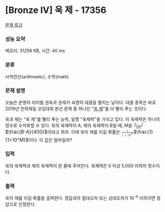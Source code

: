 # [Bronze IV] 욱 제 - 17356 

[문제 링크](https://www.acmicpc.net/problem/17356) 

### 성능 요약

메모리: 31256 KB, 시간: 40 ms

### 분류

사칙연산(arithmetic), 수학(math)

### 문제 설명

<p>오늘은 운명의 라이벌 권욱과 권제가 숙명의 대결을 펼치는 날이다. 대결 종목은 바로 2019년 천하제일 코딩대회 본선 문제 중 하나인 "<a href="https://www.acmicpc.net/contest/problem/438/8">욱 제</a>"를 더 빨리 푸는 것이다.</p>

<p>욱과 제는 "욱 제"를 빨리 푸는 능력, 일명 "욱제력"을 가지고 있다. 이 욱제력은 하나의 정수로 수치화할 수 있다. 욱의 욱제력이 A, 제의 욱제력이 B일 때, M을 <mjx-container class="MathJax" jax="CHTML" style="font-size: 109%; position: relative;"><mjx-math class="MJX-TEX" aria-hidden="true"><mjx-mfrac><mjx-frac><mjx-num><mjx-nstrut></mjx-nstrut><mjx-mrow size="s"><mjx-mi class="mjx-i"><mjx-c class="mjx-c1D435 TEX-I"></mjx-c></mjx-mi><mjx-mo class="mjx-n"><mjx-c class="mjx-c2212"></mjx-c></mjx-mo><mjx-mi class="mjx-i"><mjx-c class="mjx-c1D434 TEX-I"></mjx-c></mjx-mi></mjx-mrow></mjx-num><mjx-dbox><mjx-dtable><mjx-line></mjx-line><mjx-row><mjx-den><mjx-dstrut></mjx-dstrut><mjx-mn class="mjx-n" size="s"><mjx-c class="mjx-c34"></mjx-c><mjx-c class="mjx-c30"></mjx-c><mjx-c class="mjx-c30"></mjx-c></mjx-mn></mjx-den></mjx-row></mjx-dtable></mjx-dbox></mjx-frac></mjx-mfrac></mjx-math><mjx-assistive-mml unselectable="on" display="inline"><math xmlns="http://www.w3.org/1998/Math/MathML"><mfrac><mrow><mi>B</mi><mo>−</mo><mi>A</mi></mrow><mn>400</mn></mfrac></math></mjx-assistive-mml><span aria-hidden="true" class="no-mathjax mjx-copytext">$\frac{B-A}{400}$</span></mjx-container>이라고 하자. 이때 욱이 제를 이길 확률은 <mjx-container class="MathJax" jax="CHTML" style="font-size: 109%; position: relative;"><mjx-math class="MJX-TEX" aria-hidden="true"><mjx-mfrac><mjx-frac><mjx-num><mjx-nstrut></mjx-nstrut><mjx-mn class="mjx-n" size="s"><mjx-c class="mjx-c31"></mjx-c></mjx-mn></mjx-num><mjx-dbox><mjx-dtable><mjx-line></mjx-line><mjx-row><mjx-den><mjx-dstrut></mjx-dstrut><mjx-mrow size="s"><mjx-mn class="mjx-n"><mjx-c class="mjx-c31"></mjx-c></mjx-mn><mjx-mo class="mjx-n"><mjx-c class="mjx-c2B"></mjx-c></mjx-mo><mjx-msup><mjx-mn class="mjx-n"><mjx-c class="mjx-c31"></mjx-c><mjx-c class="mjx-c30"></mjx-c></mjx-mn><mjx-script style="vertical-align: 0.393em;"><mjx-mi class="mjx-i" size="s"><mjx-c class="mjx-c1D440 TEX-I"></mjx-c></mjx-mi></mjx-script></mjx-msup></mjx-mrow></mjx-den></mjx-row></mjx-dtable></mjx-dbox></mjx-frac></mjx-mfrac></mjx-math><mjx-assistive-mml unselectable="on" display="inline"><math xmlns="http://www.w3.org/1998/Math/MathML"><mfrac><mn>1</mn><mrow><mn>1</mn><mo>+</mo><msup><mn>10</mn><mi>M</mi></msup></mrow></mfrac></math></mjx-assistive-mml><span aria-hidden="true" class="no-mathjax mjx-copytext">$\frac{1}{1+10^M}$</span></mjx-container>이다. 이 값은 얼마일까?</p>

### 입력 

 <p>욱의 욱제력과 제의 욱제력이 한 줄에 주어진다. 욱제력은 0 이상 5,000 이하의 정수이다.</p>

### 출력 

 <p>욱이 제를 이길 확률을 출력한다. 정답과의 절대오차 또는 상대오차가 10<sup>-4</sup> 이하이면 정답으로 인정한다.</p>

